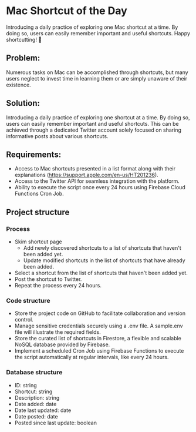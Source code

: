 # Mac Shortcut of the Day

Introducing a daily practice of exploring one Mac shortcut at a time. By doing so, users can easily remember important and useful shortcuts. Happy shortcutting! 🚀

## Problem:

Numerous tasks on Mac can be accomplished through shortcuts, but many users neglect to invest time in learning them or are simply unaware of their existence.

## Solution:

Introducing a daily practice of exploring one shortcut at a time. By doing so, users can easily remember important and useful shortcuts. This can be achieved through a dedicated Twitter account solely focused on sharing informative posts about various shortcuts.

## Requirements:

- Access to Mac shortcuts presented in a list format along with their explanations (https://support.apple.com/en-us/HT201236).
- Access to the Twitter API for seamless integration with the platform.
- Ability to execute the script once every 24 hours using Firebase Cloud Functions Cron Job.

## Project structure

### Process

- Skim shortcut page
  - Add newly discovered shortcuts to a list of shortcuts that haven't been added yet.
  - Update modified shortcuts in the list of shortcuts that have already been added.
- Select a shortcut from the list of shortcuts that haven't been added yet.
- Post the shortcut to Twitter.
- Repeat the process every 24 hours.

### Code structure

- Store the project code on GitHub to facilitate collaboration and version control.
- Manage sensitive credentials securely using a .env file. A sample.env file will illustrate the required fields.
- Store the curated list of shortcuts in Firestore, a flexible and scalable NoSQL database provided by Firebase.
- Implement a scheduled Cron Job using Firebase Functions to execute the script automatically at regular intervals, like every 24 hours.

### Database structure

- ID: string
- Shortcut: string
- Description: string
- Date added: date
- Date last updated: date
- Date posted: date
- Posted since last update: boolean
